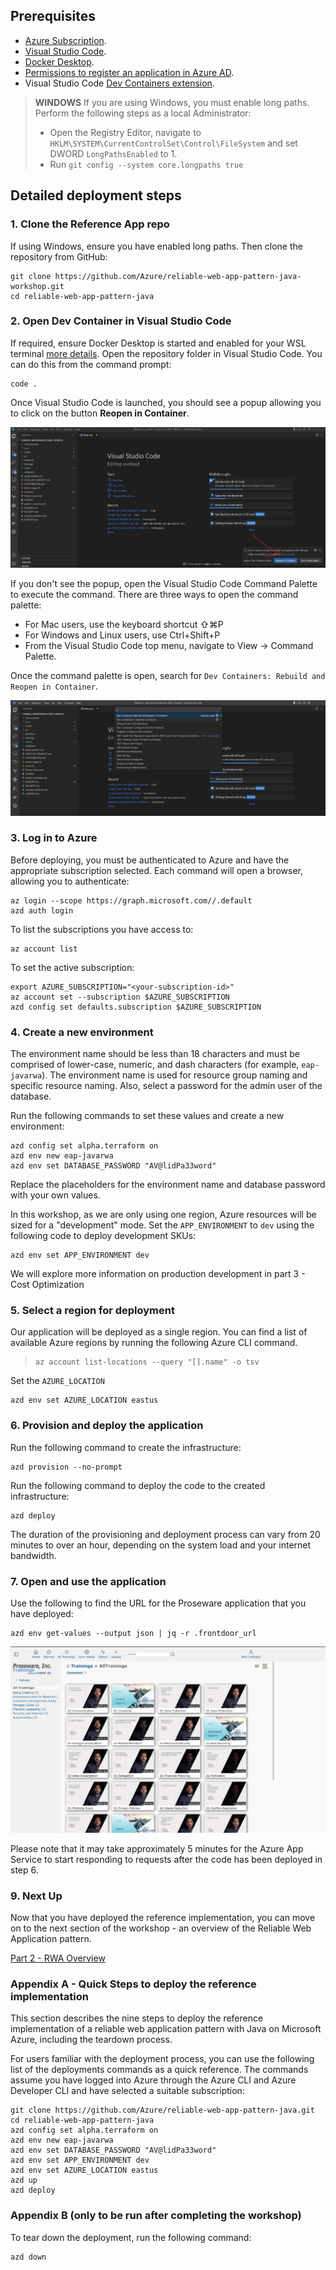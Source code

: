 ## Prerequisites

- [Azure Subscription](https://azure.microsoft.com/pricing/member-offers/credit-for-visual-studio-subscribers).
- [Visual Studio Code](https://code.visualstudio.com/).
- [Docker Desktop](https://www.docker.com/get-started/).
- [Permissions to register an application in Azure AD](https://learn.microsoft.com/entra/identity-platform/quickstart-register-app).
- Visual Studio Code [Dev Containers extension](https://marketplace.visualstudio.com/items?itemName=ms-vscode-remote.remote-containers).

> **WINDOWS**
> If you are using Windows, you must enable long paths.  Perform the following steps as a local Administrator:
>
> - Open the Registry Editor, navigate to `HKLM\SYSTEM\CurrentControlSet\Control\FileSystem` and set DWORD `LongPathsEnabled` to 1.
> - Run `git config --system core.longpaths true`

## Detailed deployment steps 

### 1. Clone the Reference App repo

If using Windows, ensure you have enabled long paths.  Then clone the repository from GitHub:

```shell
git clone https://github.com/Azure/reliable-web-app-pattern-java-workshop.git
cd reliable-web-app-pattern-java
```

### 2. Open Dev Container in Visual Studio Code

If required, ensure Docker Desktop is started and enabled for your WSL terminal [more details](https://learn.microsoft.com/windows/wsl/tutorials/wsl-containers#install-docker-desktop). Open the repository folder in Visual Studio Code. You can do this from the command prompt:

```shell
code .
```

Once Visual Studio Code is launched, you should see a popup allowing you to click on the button **Reopen in Container**.

![Reopen in Container](images/vscode-reopen-in-container.png)

If you don't see the popup, open the Visual Studio Code Command Palette to execute the command. There are three ways to open the command palette:

- For Mac users, use the keyboard shortcut ⇧⌘P
- For Windows and Linux users, use Ctrl+Shift+P
- From the Visual Studio Code top menu, navigate to View -> Command Palette.

Once the command palette is open, search for `Dev Containers: Rebuild and Reopen in Container`.

![WSL Ubuntu](images/vscode-reopen-in-container-command.png)

### 3. Log in to Azure

Before deploying, you must be authenticated to Azure and have the appropriate subscription selected. Each command will open a browser, allowing you to authenticate:

```shell
az login --scope https://graph.microsoft.com//.default
azd auth login
```
To list the subscriptions you have access to:

```shell
az account list
```

To set the active subscription:

```shell
export AZURE_SUBSCRIPTION="<your-subscription-id>"
az account set --subscription $AZURE_SUBSCRIPTION
azd config set defaults.subscription $AZURE_SUBSCRIPTION
```

### 4. Create a new environment

The environment name should be less than 18 characters and must be comprised of lower-case, numeric, and dash characters (for example, `eap-javarwa`).  The environment name is used for resource group naming and specific resource naming. Also, select a password for the admin user of the database.

Run the following commands to set these values and create a new environment:

```shell
azd config set alpha.terraform on
azd env new eap-javarwa
azd env set DATABASE_PASSWORD "AV@lidPa33word"
```

Replace the placeholders for the environment name and database password with your own values.

In this workshop, as we are only using one region, Azure resources will be sized for a "development" mode. Set the `APP_ENVIRONMENT` to `dev` using the following code to deploy development SKUs:

```shell
azd env set APP_ENVIRONMENT dev
```

We will explore more information on production development in part 3 - Cost Optimization

### 5. Select a region for deployment

Our application will be deployed as a single region. You can find a list of available Azure regions by running the following Azure CLI command.

> ```shell
> az account list-locations --query "[].name" -o tsv
> ```

Set the `AZURE_LOCATION` 

```shell
azd env set AZURE_LOCATION eastus
```

### 6. Provision and deploy the application

Run the following command to create the infrastructure:

```shell
azd provision --no-prompt
```

Run the following command to deploy the code to the created infrastructure:

```shell
azd deploy
```

The duration of the provisioning and deployment process can vary from 20 minutes to over an hour, depending on the system load and your internet bandwidth.

### 7. Open and use the application

Use the following to find the URL for the Proseware application that you have deployed:

```shell
azd env get-values --output json | jq -r .frontdoor_url
```

![Proseware AAD](images/proseware.png)

Please note that it may take approximately 5 minutes for the Azure App Service to start responding to requests after the code has been deployed in step 6.

### 9. Next Up

Now that you have deployed the reference implementation, you can move on to the next section of the workshop - an overview of the Reliable Web Application pattern. 

[Part 2 - RWA Overview](../Part2-RWA-Overview/README.md)

### Appendix A - Quick Steps to deploy the reference implementation

This section describes the nine steps to deploy the reference implementation of a reliable web application pattern with Java on Microsoft Azure, including the teardown process.

For users familiar with the deployment process, you can use the following list of the deployments commands as a quick reference. The commands assume you have logged into Azure through the Azure CLI and Azure Developer CLI and have selected a suitable subscription:

```shell
git clone https://github.com/Azure/reliable-web-app-pattern-java.git
cd reliable-web-app-pattern-java
azd config set alpha.terraform on
azd env new eap-javarwa
azd env set DATABASE_PASSWORD "AV@lidPa33word"
azd env set APP_ENVIRONMENT dev
azd env set AZURE_LOCATION eastus
azd up
azd deploy
```

### Appendix B (only to be run after completing the workshop)

To tear down the deployment, run the following command:

```shell
azd down
```
